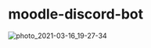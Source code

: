 # moodle-discord-bot
![photo_2021-03-16_19-27-34](https://user-images.githubusercontent.com/54213349/111388280-c34c4b80-868d-11eb-8c1f-d16d660f841a.jpg)
